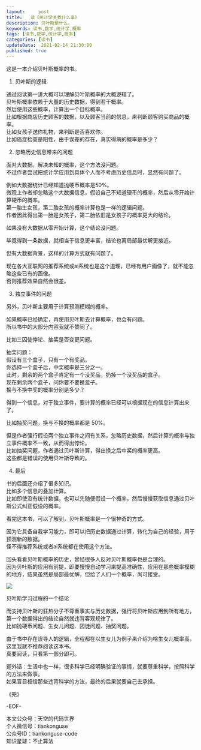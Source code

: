 ```yaml
---   
layout:     post  
title:   读《统计学关我什么事》
description: 贝叶斯是什么。       
keywords: 读书,数学,统计学,概率  
tags: [读书,数学,统计学,概率]    
categories: [读书]  
updateData:  2021-02-14 21:30:00  
published: true  
---  
```


 
这是一本介绍贝叶斯概率的书。  


1. 贝叶斯的逻辑  


通过阅读第一讲大概可以理解贝叶斯概率的大概逻辑了。  
贝叶斯概率依赖于大量的历史数据，得到若干概率。  
然后使用这些概率，计算出一个目标概率。  
比如根据商店历史顾客的数据，以及顾客当前的信息，来判断顾客购买商品的概率。  
比如女孩子送你礼物，来判断是否喜欢你。  
比如癌症检查是阳性，由于误差的存在，真实得病的概率是多少？  


2. 忽略历史信息带来的问题  


面对大数据，解决未知的概率，这个方法没问题。  
不过作者尝试把统计学应用到具体个人而不考虑历史信息时，显然有问题了。  


例如大数据统计已经知道抛硬币概率是50%。  
微观上作者却忽略这个大数据信息，假设自己不知道硬币的概率，然后从零开始计算硬币的概率。  
第一胎生女孩，第二胎女孩的概率计算也是一样的逻辑问题。  
作者因此得出第一胎是女孩子，第二胎依旧是女孩子的概率更大的结论。  


如果没有大数据从零开始计算，这个结论没问题。  


毕竟得到一条数据，就相当于信息更丰富，结论也离局部最优解更接近。  


但有大数据背景，这样的计算方式就有问题了。  


现在各大互联网的推荐系统或ai系统也是这个道理，已经有用户画像了，就不能忽略这些已有的画像。  
否则推荐效果自然会很差。  


3. 独立事件的问题  


另外，贝叶斯主要用于计算预测模糊的概率。  


如果概率已经确定，再使用贝叶斯去计算概率，也会有问题。  
所以书中的大部分内容我就不赞同了。  


比如三囚徒悖论、抽奖是否变更问题。  


抽奖问题：  
假设有三个盒子，只有一个有奖品。  
你选择一个盒子后，中奖概率是三分之一。  
此时，剩余的两个盒子肯定有一个没奖品，扔掉一个没奖品的盒子。  
现在剩余两个盒子，问你要不要换盒子。  
换与不换中奖的概率分别是多少？  


得到一个信息，对于独立事件，要计算的概率已经可以根据现在的信息计算出来了。  


比如抽奖问题，换与不换的概率都是 50%。  


但是作者强行假设两个独立事件之间有关系，忽略历史数据，然后计算的概率与独立事件概率不一致，从而得出悖论。  
比如抽奖问题，作者通过贝叶斯计算，得出换之后中奖的概率更高。  
这些都是错误的使用贝叶斯导致的。  


4. 最后  


书的后面还介绍了很多知识。  
比如多个信息的叠加计算。  
比如即使没有统计数据，也可以先随便假设一个概率，然后慢慢获取信息通过贝叶斯公式纠正假设的概率。  


看完这本书，可以了解到，贝叶斯概率是一个很神奇的方式。  


因为它具备自我学习能力，即可以把历史数据通过计算，转化为自己的经验，用于预测新的数据。  
怪不得推荐系统或者ai系统都在使用这个方法。  


回头看看贝叶斯概率的历史，曾经很多人反对贝叶斯概率也是合理的。  
因为贝叶斯的应用有前提，即要慢慢自动学习来提高准确性，应用在那些概率模糊的地方，结果虽然是局部最优解，但给了人们一个概率，尚可接受。  


![](https://mmbiz.qpic.cn/mmbiz_jpg/ibIkTFicotcCaxr4ZrALia8fEO0EeoFAibvXicxoPZ3hRJdaZdfQyicfiaqicgqn0R8wINUUJds8VUJseuoIw5UICfE8Bw/640?wx_fmt=jpeg&tp=webp&wxfrom=5&wx_lazy=1&wx_co=1)


贝叶斯学习过程的一个结论  


而支持贝叶斯的狂热分子不尊重事实与历史数据，强行将贝叶斯应用到所有地方，第一个数据得出的结论自然就违背客观规律了。  
比如抛硬币问题、生女儿问题、囚徒问题、抽奖问题。  


由于书中存在误导人的逻辑，全程都在以生女儿为例子来介绍为啥生女儿概率高，这里我就不推荐阅读这本书。  
真要阅读，只看第一部分即可。  


题外话：生活中也一样，很多科学已经明确验证的事情，就要尊重科学，按照科学的方法来做事。  
如果盲目相信那些违背科学的方法，最终的后果就要自己去承担。  



《完》  


-EOF-  



本文公众号：天空的代码世界  
个人微信号：tiankonguse  
公众号ID：tiankonguse-code  
知识星球：不止算法  

